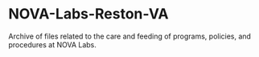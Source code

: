 # NOVA-Labs-Reston-VA
Archive of files related to the care and feeding of programs, policies, and procedures at NOVA Labs.
